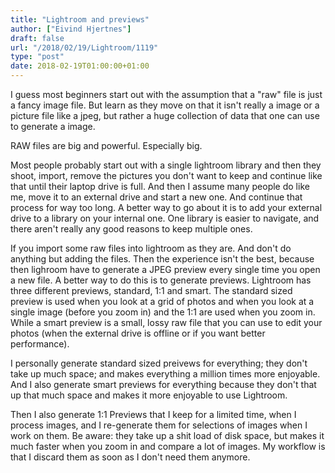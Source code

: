 ```yaml
---
title: "Lightroom and previews"
author: ["Eivind Hjertnes"]
draft: false
url: "/2018/02/19/Lightroom/1119"
type: "post"
date: 2018-02-19T01:00:00+01:00
---
```


I guess most beginners start out with the assumption that a "raw" file
is just a fancy image file. But learn as they move on that it isn't
really a image or a picture file like a jpeg, but rather a huge
collection of data that one can use to generate a image.

RAW files are big and powerful. Especially big.

Most people probably start out with a single lightroom library and then
they shoot, import, remove the pictures you don't want to keep and
continue like that until their laptop drive is full. And then I assume
many people do like me, move it to an external drive and start a new
one. And continue that process for way too long. A better way to go
about it is to add your external drive to a library on your internal
one. One library is easier to navigate, and there aren't really any good
reasons to keep multiple ones.

If you import some raw files into lightroom as they are. And don't do
anything but adding the files. Then the experience isn't the best,
because then lighroom have to generate a JPEG preview every single time
you open a new file. A better way to do this is to generate previews.
Lightroom has three different previews, standard, 1:1 and smart. The
standard sized preview is used when you look at a grid of photos and
when you look at a single image (before you zoom in) and the 1:1 are
used when you zoom in. While a smart preview is a small, lossy raw file
that you can use to edit your photos (when the external drive is offline
or if you want better performance).

I personally generate standard sized preivews for everything; they don't
take up much space; and makes everything a million times more enjoyable.
And I also generate smart previews for everything because they don't
that up that much space and makes it more enjoyable to use Lightroom.

Then I also generate 1:1 Previews that I keep for a limited time, when I
process images, and I re-generate them for selections of images when I
work on them. Be aware: they take up a shit load of disk space, but
makes it much faster when you zoom in and compare a lot of images. My
workflow is that I discard them as soon as I don't need them anymore.
